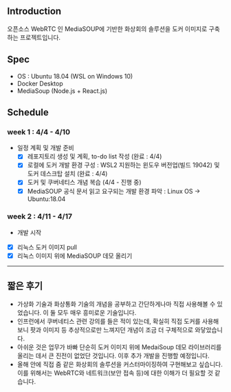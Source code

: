 ## Introduction
오픈소스 WebRTC 인 MediaSOUP에 기반한 화상회의 솔루션을 도커 이미지로 구축하는 프로젝트입니다.

## Spec
* OS : Ubuntu 18.04 (WSL on Windows 10) 
* Docker Desktop
* MediaSoup (Node.js + React.js)

## Schedule
### week 1 : 4/4 - 4/10
* 일정 계획 및 개발 준비
   - [x] 레포지토리 생성 및 계획, to-do list 작성 (완료 : 4/4)
   - [x] 로컬에 도커 개발 환경 구성 : WSL2 지원하는 윈도우 버전업(빌드 19042) 및 도커 데스크탑 설치 (완료 : 4/4)
   - [x] 도커 및 쿠버네티스 개념 복습 (4/4 - 진행 중)
   - [x] MediaSOUP 공식 문서 읽고 요구되는 개발 환경 파악 : Linux OS -> Ubuntu:18.04
   
### week 2 : 4/11 - 4/17
   * 개발 시작
   - [x] 리눅스 도커 이미지 pull
   - [x] 리눅스 이미지 위에 MediaSOUP 데모 올리기

<hr/>

## 짧은 후기
* 가상화 기술과 화상통화 기술의 개념을 공부하고 간단하게나마 직접 사용해볼 수 있었습니다. 이 둘 모두 매우 흥미로운 기술입니다.
* 인프런에서 쿠버네티스 관련 강의를 들은 적이 있는데, 확실히 직접 도커를 사용해보니 팟과 이미지 등 추상적으로만 느껴지던 개념이 조금 더 구체적으로 와닿았습니다.
* 아쉬운 것은 업무가 바빠 단순히 도커 이미지 위에 MedaiSoup 데모 라이브러리를 올리는 데서 큰 진전이 없었단 것입니다. 이후 추가 개발을 진행할 예정입니다.
* 올해 안에 직접 줌 같은 화상회의 솔루션을 커스터마이징하여 구현해보고 싶습니다. 이를 위해서는 WebRTC와 네트워크(보안 접속 등)에 대한 이해가 더 필요할 것 같습니다.
